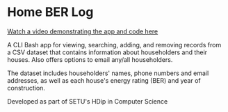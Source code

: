 # Home BER Log

[Watch a video demonstrating the app and code here](https://youtu.be/NKtaci48cmM)

A CLI Bash app for viewing, searching, adding, and removing records from a CSV dataset that contains information about householders and their houses. Also offers options to email any/all householders.

The dataset includes householders' names, phone numbers and email addresses, as well as each house's energy rating (BER) and year of construction.

Developed as part of SETU's HDip in Computer Science

